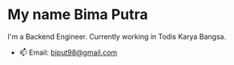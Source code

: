 # My name Bima Putra
I'm a Backend Engineer. Currently working in Todis Karya Bangsa. 

- 📫 Email: biput98@gmail.com 
